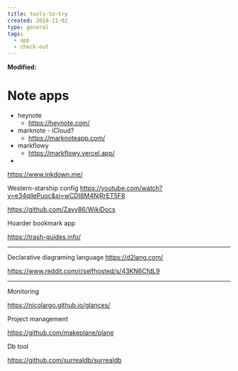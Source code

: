 ```yaml
---
title: tools-to-try
created: 2024-11-02
type: general
tags:
  - app
  - check-out
---
```

**Modified:**

# Note apps
- heynote
	- https://heynote.com/
- marknote - iCloud?
	- https://marknoteapp.com/
- markflowy
	- https://markflowy.vercel.app/
- 
https://www.inkdown.me/

Western-starship config
https://youtube.com/watch?v=e34qllePuoc&si=wCDI8M4NjRrET5F8

https://github.com/Zavy86/WikiDocs

Hoarder bookmark app

https://trash-guides.info/

---
Declarative diagraming language 
https://d2lang.com/

https://www.reddit.com/r/selfhosted/s/43KN6CfdL9

---
Monitoring

https://nicolargo.github.io/glances/

Project management 

https://github.com/makeplane/plane

Db tool

https://github.com/surrealdb/surrealdb


